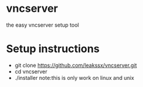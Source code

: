 # vncserver
the easy vncserver setup tool
# Setup instructions
* git clone https://github.com/leakssx/vncserver.git
* cd vncserver 
* ./installer 
note:this is only work on linux and unix
